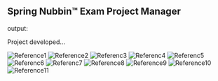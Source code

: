 ## Spring Nubbin™ Exam Project Manager
output:

Project developed...

![Reference1](./readmefiles/nubbin1.png)
![Reference2](./readmefiles/nubbin2.png)
![Referenc3](./readmefiles/nubbin3.png)
![Referenc4](./readmefiles/nubbin3.2.png)
![Referenc5](./readmefiles/nubbin3.3.png)
![Referenc6](./readmefiles/nubbin3.4.png)
![Referenc7](./readmefiles/nubbin3.5.png)
![Reference8](./readmefiles/nubbin4.png)
![Reference9](./readmefiles/nubbin5.png)
![Reference10](./readmefiles/nubbin6.png)
![Reference11](./readmefiles/nubbin7.png)
